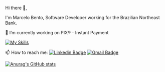 Hi there 👋, 

I'm Marcelo Bento, Software Developer working for the Brazilian Northeast Bank.

🔭 I’m currently working on PIX® - Instant Payment

[![My Skills](https://skillicons.dev/icons?i=java,spring,nodejs,react,angular,aws)](https://skillicons.dev)

📫 How to reach me: [![Linkedin Badge](https://img.shields.io/badge/-Marcelo_Bento-blue?style=flat-square&logo=Linkedin&logoColor=white&link=https://www.linkedin.com/in/celobento26/)](https://www.linkedin.com/in/celobento26/)
[![Gmail Badge](https://img.shields.io/badge/-celobento26@gmail.com-c14438?style=flat-square&logo=Gmail&logoColor=white&link=mailto:celobento26@gmail.com)](mailto:celobento26@gmail.com)<br/>

[![Anurag's GitHub stats](https://github-readme-stats.vercel.app/api?username=celobento)](https://github.com/anuraghazra/github-readme-stats)

<!--
**celobento/celobento** is a ✨ _special_ ✨ repository because its `README.md` (this file) appears on your GitHub profile.

Here are some ideas to get you started:

- .
- 🌱 I’m currently learning ...
- 👯 I’m looking to collaborate on ...
- 🤔 I’m looking for help with ...
- 💬 Ask me about ...
- 
- 😄 Pronouns: ...
- ⚡ Fun fact: ...
-->
